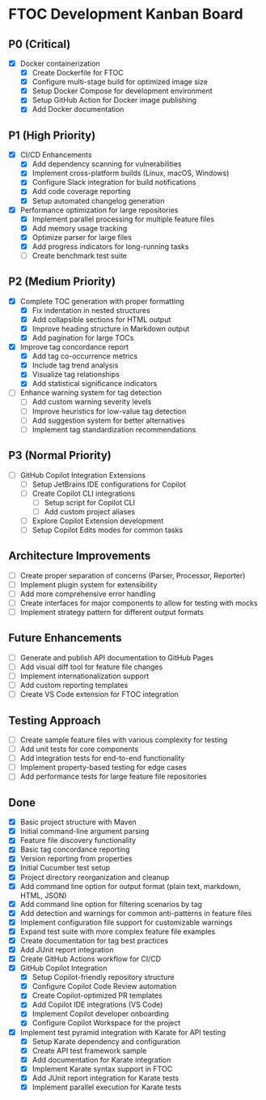 # FTOC Development Kanban Board

## P0 (Critical)
- [x] Docker containerization
  - [x] Create Dockerfile for FTOC
  - [x] Configure multi-stage build for optimized image size
  - [x] Setup Docker Compose for development environment
  - [x] Setup GitHub Action for Docker image publishing
  - [x] Add Docker documentation

## P1 (High Priority)
- [x] CI/CD Enhancements
  - [x] Add dependency scanning for vulnerabilities
  - [x] Implement cross-platform builds (Linux, macOS, Windows)
  - [x] Configure Slack integration for build notifications
  - [x] Add code coverage reporting
  - [x] Setup automated changelog generation
  
- [x] Performance optimization for large repositories
  - [x] Implement parallel processing for multiple feature files
  - [x] Add memory usage tracking
  - [x] Optimize parser for large files
  - [x] Add progress indicators for long-running tasks
  - [ ] Create benchmark test suite

## P2 (Medium Priority)
- [x] Complete TOC generation with proper formatting
  - [x] Fix indentation in nested structures
  - [x] Add collapsible sections for HTML output
  - [x] Improve heading structure in Markdown output
  - [x] Add pagination for large TOCs

- [x] Improve tag concordance report
  - [x] Add tag co-occurrence metrics
  - [x] Include tag trend analysis
  - [x] Visualize tag relationships
  - [x] Add statistical significance indicators

- [ ] Enhance warning system for tag detection
  - [ ] Add custom warning severity levels
  - [ ] Improve heuristics for low-value tag detection
  - [ ] Add suggestion system for better alternatives
  - [ ] Implement tag standardization recommendations

## P3 (Normal Priority)
- [ ] GitHub Copilot Integration Extensions
  - [ ] Setup JetBrains IDE configurations for Copilot
  - [ ] Create Copilot CLI integrations
    - [ ] Setup script for Copilot CLI
    - [ ] Add custom project aliases
  - [ ] Explore Copilot Extension development
  - [ ] Setup Copilot Edits modes for common tasks

## Architecture Improvements
- [ ] Create proper separation of concerns (Parser, Processor, Reporter)
- [ ] Implement plugin system for extensibility
- [ ] Add more comprehensive error handling
- [ ] Create interfaces for major components to allow for testing with mocks
- [ ] Implement strategy pattern for different output formats

## Future Enhancements
- [ ] Generate and publish API documentation to GitHub Pages
- [ ] Add visual diff tool for feature file changes
- [ ] Implement internationalization support
- [ ] Add custom reporting templates
- [ ] Create VS Code extension for FTOC integration

## Testing Approach
- [ ] Create sample feature files with various complexity for testing
- [ ] Add unit tests for core components
- [ ] Add integration tests for end-to-end functionality
- [ ] Implement property-based testing for edge cases
- [ ] Add performance tests for large feature file repositories

## Done
- [x] Basic project structure with Maven
- [x] Initial command-line argument parsing
- [x] Feature file discovery functionality
- [x] Basic tag concordance reporting
- [x] Version reporting from properties
- [x] Initial Cucumber test setup
- [x] Project directory reorganization and cleanup
- [x] Add command line option for output format (plain text, markdown, HTML, JSON)
- [x] Add command line option for filtering scenarios by tag
- [x] Add detection and warnings for common anti-patterns in feature files
- [x] Implement configuration file support for customizable warnings
- [x] Expand test suite with more complex feature file examples
- [x] Create documentation for tag best practices
- [x] Add JUnit report integration
- [x] Create GitHub Actions workflow for CI/CD
- [x] GitHub Copilot Integration
  - [x] Setup Copilot-friendly repository structure
  - [x] Configure Copilot Code Review automation
  - [x] Create Copilot-optimized PR templates
  - [x] Add Copilot IDE integrations (VS Code)
  - [x] Implement Copilot developer onboarding
  - [x] Configure Copilot Workspace for the project
- [x] Implement test pyramid integration with Karate for API testing
  - [x] Setup Karate dependency and configuration
  - [x] Create API test framework sample
  - [x] Add documentation for Karate integration
  - [x] Implement Karate syntax support in FTOC
  - [x] Add JUnit report integration for Karate tests
  - [x] Implement parallel execution for Karate tests